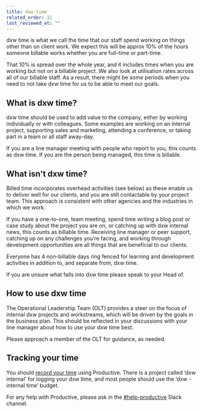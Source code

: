 ```yaml
---
title: dxw time
related_order: 11
last_reviewed_at: ""
---
```

dxw time is what we call the time that our staff spend working on things other than on client work. We expect this will be approx 10% of the hours someone billable works whether you are full-time or part-time.

That 10% is spread over the whole year, and it includes times when you are working but not on a billable project. We also look at utilisation rates across all of our billable staff. As a result, there might be some periods when you need to not take dxw time for us to be able to meet our goals.

## What is dxw time?

dxw time should be used to add value to the company, either by working individually or with colleagues. Some examples are working on an internal project, supporting sales and marketing, attending a conference, or taking part in a team or all staff away-day.

If you are a line manager meeting with people who report to you, this counts as dxw time. If you are the person being managed, this time is billable.

## What isn't dxw time?

Billed time incorporates overhead activities (see below) as these enable us to deliver well for our clients, and you are still contactable by your project team. This approach is consistent with other agencies and the industries in which we work.

If you have a one-to-one, team meeting, spend time writing a blog post or case study about the project you are on, or catching up with dxw internal news, this counts as billable time. Receiving line manager or peer support, catching up on any challenges you’re facing, and working through development opportunities are all things that are beneficial to our clients.

Everyone has 4 non-billable days ring fenced for learning and development activities in addition to, and separate from, dxw time.

If you are unsure what falls into dxw time please speak to your Head of.

## How to use dxw time

The Operational Leadership Team (OLT) provides a steer on the focus of internal dxw projects and workstreams, which will be driven by the goals in the business plan. This should be reflected in your discussions with your line manager about how to use your dxw time best.

Please approach a member of the OLT for guidance, as needed.

## Tracking your time

You should [record your time](/staff-handbook/recording-your-time/) using Productive. There is a project called ‘dxw internal’ for logging your dxw time, and most people should use the ‘dxw - internal time’ budget.

For any help with Productive, please ask in the [\#help-productive](https://dxw.slack.com/archives/C01VAEC7TUJ) Slack channel.
